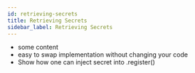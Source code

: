 ```yaml
---
id: retrieving-secrets
title: Retrieving Secrets
sidebar_label: Retrieving Secrets
---
```


- some content
- easy to swap implementation without changing your code
- Show how one can inject secret into .register()
